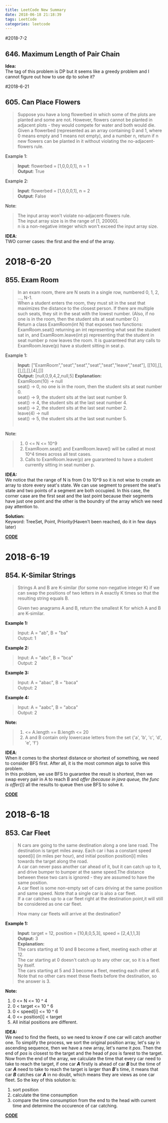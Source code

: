 ```yaml
---
title: LeetCode New Summary
date: 2018-06-18 21:18:39
tags: LeetCode
categories: leetcode
---
```


#2018-7-2

## 646. Maximum Length of Pair Chain

**Idea:**  
The tag of this problem is DP but it seems like a greedy problem and I cannot figure out how to use dp to solve it?

#2018-6-21

## 605. Can Place Flowers  

>Suppose you have a long flowerbed in which some of the plots are planted and some are not. However, flowers cannot be planted in adjacent plots - they would compete for water and both would die.  
>Given a flowerbed (represented as an array containing 0 and 1, where 0 means empty and 1 means not empty), and a number n, return if n new flowers can be planted in it without violating the no-adjacent-flowers rule.

Example 1:
>**Input**: flowerbed = [1,0,0,0,1], n = 1  
>**Output**: True  

Example 2:
>**Input**: flowerbed = [1,0,0,0,1], n = 2  
>**Output**: False

Note:
>The input array won't violate no-adjacent-flowers rule.  
>The input array size is in the range of [1, 20000].  
>n is a non-negative integer which won't exceed the input array size.

**IDEA**:  
TWO corner cases: the first and the end of the array.

# 2018-6-20

## 855. Exam Room
>In an exam room, there are N seats in a single row, numbered 0, 1, 2, ..., N-1.  
>When a student enters the room, they must sit in the seat that maximizes the distance to the closest person.  If there are multiple such seats, they sit in the seat with the lowest number.  (Also, if no one is in the room, then the student sits at seat number 0.)  
>Return a class ExamRoom(int N) that exposes two functions: ExamRoom.seat() returning an int representing what seat the student sat in, and ExamRoom.leave(int p) representing that the student in seat number p now leaves the room.  It is guaranteed that any calls to ExamRoom.leave(p) have a student sitting in seat p.

Example 1:
>**Input:** ["ExamRoom","seat","seat","seat","seat","leave","seat"], [[10],[],[],[],[],[4],[]]  
>**Output:** [null,0,9,4,2,null,5]
>**Explanation:**  
>ExamRoom(10) -> null  
>seat() -> 0, no one is in the room, then the student sits at seat number 0.  
>seat() -> 9, the student sits at the last seat number 9.  
>seat() -> 4, the student sits at the last seat number 4.  
>seat() -> 2, the student sits at the last seat number 2.  
>leave(4) -> null  
>seat() -> 5, the student​​​​​​​ sits at the last seat number 5.  
​​

Note:
>1. 0 <= N <= 10^9
>2. ExamRoom.seat() and ExamRoom.leave() will be called at most 10^4 times across all test cases.
>3. Calls to ExamRoom.leave(p) are guaranteed to have a student currently sitting in seat number p.

**IDEA:**  
We notice that the range of N is from 0 to 10^9 so it is not wise to create an array to store every seat's state. We can use segment to present the seat's state and two points of a segment are both occupied.
In this case, the corner case are the first seat and the last point because their segments have just one point and the other is the boundry of the array which we need pay attention to.

**Solution:**  
Keyword: TreeSet, Point, Priority(Haven't been reached, do it in few days later)  

**[CODE](https://github.com/TCoherence/LeetCodeExercise/blob/master/855.%20Exam%20Room.java)**  



# 2018-6-19  

## 854. K-Similar Strings
>Strings A and B are K-similar (for some non-negative integer K) if we can swap the positions of two letters in A exactly K times so that the resulting string equals B.  
>  
>Given two anagrams A and B, return the smallest K for which A and B are K-similar.

**Example 1:**
>Input: A = "ab", B = "ba"  
>Output: 1  

**Example 2:**  
>Input: A = "abc", B = "bca"  
>Output: 2  

**Example 3:** 
>Input: A = "abac", B = "baca"  
>Output: 2  

**Example 4:** 
>Input: A = "aabc", B = "abca"  
>Output: 2  

**Note:**
>1. <= A.length == B.length <= 20
>2. A and B contain only lowercase letters from the set {'a', 'b', 'c', 'd', 'e', 'f'}

**IDEA**:  
When it comes to the shortest distance or shortest of something, we need to consider BFS first. After all, it is the most common algs to solve this problem.  
In this problem, we use BFS to guarantee the result is shortest, then we swap every pair in A to reach B and *offer (because in java queue, the func is offer())* all the results to queue then use BFS to solve it.

**[CODE](https://github.com/TCoherence/LeetCodeExercise/blob/master/854.%20K-Similar%20Strings.java)**  


# 2018-6-18  

## 853. Car Fleet  
>N cars are going to the same destination along a one lane road.  The destination is target miles away. Each car i has a constant speed speed[i] (in miles per hour), and initial position position[i] miles towards the target along the road.  
>A car can never pass another car ahead of it, but it can catch up to it, and drive bumper to bumper at the same speed.The distance between these two cars is ignored - they are assumed to have the same position.  
>A car fleet is some non-empty set of cars driving at the same position and same speed.  Note that a single car is also a car fleet.  
>If a car catches up to a car fleet right at the destination point,it will still be considered as one car fleet.    
>
>How many car fleets will arrive at the destination?

**Example 1:**
>**Input**: target = 12, position = [10,8,0,5,3], speed = [2,4,1,1,3]  
**Output:** 3  
**Explanation:**  
The cars starting at 10 and 8 become a fleet, meeting each other at 12.  
The car starting at 0 doesn't catch up to any other car, so it is a fleet by itself.  
The cars starting at 5 and 3 become a fleet, meeting each other at 6.  
Note that no other cars meet these fleets before the destination, so the answer is 3.

**Note:**  
1. 0 <= N <= 10 ^ 4
2. 0 < target <= 10 ^ 6
3. 0 < speed[i] <= 10 ^ 6
4. 0 <= position[i] < target
5. All initial positions are different.

**IDEA:**  
We need to find the fleets, so we need to know if one car will catch another one. To simplify the process, we sort the original position array, let's say in ascending sequence, then we have a new array, let's name it *pos*. Then the end of *pos* is closest to the target and the head of *pos* is farest to the target. 
Now from the end of the array, we calculate the time that every car need to take to reach the target, if one car ***A*** firstly is ahead of car ***B*** but the time of car ***A*** need to take to reach the target is larger than ***B***'s time, it means that car ***B*** catches car ***A*** in no doubt, which means they are views as one car fleet.
So the key of this solution is:
1. sort position
2. calculate the time consumption
3. compare the time consumption from the end to the head with current time and determine the occurence of car catching.

**[CODE](https://github.com/TCoherence/LeetCodeExercise/blob/master/853.%20Car%20Fleet.java)**